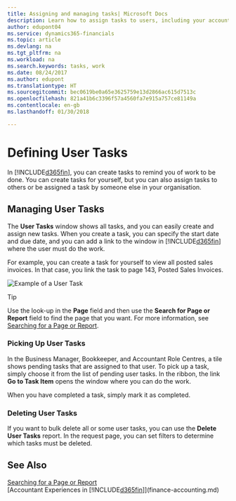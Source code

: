```yaml
---
title: Assigning and managing tasks| Microsoft Docs
description: Learn how to assign tasks to users, including your accountant, in Finance and Operations, Business edition
author: edupont04
ms.service: dynamics365-financials
ms.topic: article
ms.devlang: na
ms.tgt_pltfrm: na
ms.workload: na
ms.search.keywords: tasks, work
ms.date: 08/24/2017
ms.author: edupont
ms.translationtype: HT
ms.sourcegitcommit: bec0619be0a65e3625759e13d2866ac615d7513c
ms.openlocfilehash: 821a41b6c3396f57a4560fa7e915a757ce81149a
ms.contentlocale: en-gb
ms.lasthandoff: 01/30/2018

---
```

# <a name="defining-user-tasks"></a>Defining User Tasks
In [!INCLUDE[d365fin](includes/d365fin_md.md)], you can create tasks to remind you of work to be done. You can create tasks for yourself, but you can also assign tasks to others or be assigned a task by someone else in your organisation.  

## <a name="managing-user-tasks"></a>Managing User Tasks
The **User Tasks** window shows all tasks, and you can easily create and assign new tasks. When you create a task, you can specify the start date and due date, and you can add a link to the window in [!INCLUDE[d365fin](includes/d365fin_md.md)] where the user must do the work.  

For example, you can create a task for yourself to view all posted sales invoices. In that case, you link the task to page 143, Posted Sales Invoices.  

![Example of a User Task](media/across-user-tasks/sample-user-task.png "Example of a user task")

> [!TIP]  
>  Use the look-up in the **Page** field and then use the **Search for Page or Report** field to find the page that you want. For more information, see [Searching for a Page or Report](ui-search.md).  

### <a name="picking-up-user-tasks"></a>Picking Up User Tasks
In the Business Manager, Bookkeeper, and Accountant Role Centres, a tile shows pending tasks that are assigned to that user. To pick up a task, simply choose it from the list of pending user tasks. In the ribbon, the link **Go to Task Item** opens the window where you can do the work.  

When you have completed a task, simply mark it as completed.  

### <a name="deleting-user-tasks"></a>Deleting User Tasks
If you want to bulk delete all or some user tasks, you can use the **Delete User Tasks** report. In the request page, you can set filters to determine which tasks must be deleted.  

## <a name="see-also"></a>See Also
[Searching for a Page or Report](ui-search.md)  
[Accountant Experiences in [!INCLUDE[d365fin](includes/d365fin_md.md)]](finance-accounting.md)  


